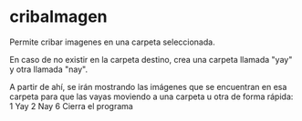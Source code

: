 # cribaImagen
Permite cribar imagenes en una carpeta seleccionada.

En caso de no existir en la carpeta destino, crea una carpeta llamada "yay" y otra llamada "nay".

A partir de ahí, se irán mostrando las imágenes que se encuentran en esa carpeta para que las vayas moviendo a una carpeta u otra de forma rápida:
1 Yay 2 Nay 6 Cierra el programa
